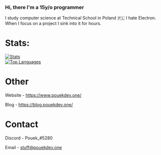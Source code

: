 ### Hi, there I'm a 15y/o programmer
I study computer science at Technical School in Poland 🇵🇱 
I hate Electron.
When I focus on a project I sink into it for hours.

# Stats:

[![Stats](https://github-readme-stats.vercel.app/api?username=PouekDEV&show_icons=true&theme=dark)](https://github.com/PouekDEV)
<br>
[![Top Languages](https://github-readme-stats.vercel.app/api/top-langs/?username=PouekDEV&layout=compact&theme=dark&card_width=495)](https://github.com/PouekDEV)


# Other
Website - https://www.pouekdev.one/


Blog - https://blog.pouekdev.one/


# Contact
Discord - Pouek_#5280


Email - stuff@pouekdev.one
